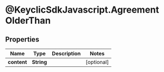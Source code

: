 # @KeyclicSdkJavascript.AgreementOlderThan

## Properties
Name | Type | Description | Notes
------------ | ------------- | ------------- | -------------
**content** | **String** |  | [optional] 


